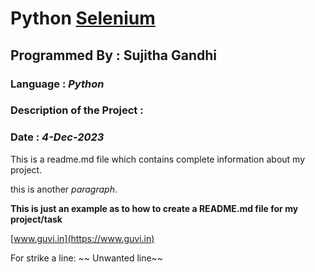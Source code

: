 # Python [Selenium](https://www.selenium.dev/)
## Programmed By : Sujitha Gandhi
### Language : ***Python***
### Description of the Project :
### Date : *4-Dec-2023*
This is a readme.md file which contains complete information about my project.


this is another *paragraph*.


**This is just an example as to how to create a README.md file for my project/task**


[www.guvi.in](https://www.guvi.in)

For strike a line:
~~ Unwanted line~~
